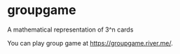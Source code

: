 # groupgame
A mathematical representation of 3^n cards

You can play group game at https://groupgame.river.me/.
